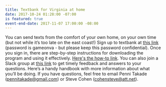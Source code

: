 ```yaml
---
title: Textbank for Virginia at home
date: 2017-10-24 01:28:00 -07:00
is featured: true
event-end-date: 2017-11-07 17:00:00 -08:00
---
```


You can send texts from the comfort of your own home, on your own time (but not while it’s too late on the east coast!) Sign up to textbank at [this link](https://www.sisterdistrict.com/programs/textbanking) (password is gameonva - but please keep this password confidential). Once you sign in, there are step-by-step instructions for downloading the program and using it effectively. [Here's the how-to link](https://docs.google.com/presentation/d/1mucy_iFAL43jXCVjE9pkhPsU54P3TDJCSJDBF4EwCsI/edit#slide=id.g277f18b084_0_199). You can also join a Slack group at [this link](https://sisterdistrict.slack.com/?redir=%2Fmessages%2FC7ENFBY3D) to get timely feedback and answers to your questions. Here’s a handy handbook with more information about what you’ll be doing. If you have questions, feel free to email Penni Takade (pennitakade@gmail.com) or Steve Cohen (cohensteve@att.net). 